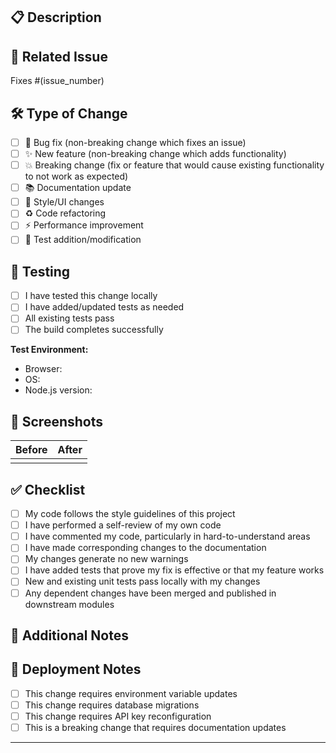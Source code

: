 ## 📋 Description

<!-- Provide a brief description of what this PR does -->

## 🔗 Related Issue

<!-- Link to the issue this PR addresses -->

Fixes #(issue_number)

## 🛠️ Type of Change

<!-- Mark the relevant option with an "x" -->

- [ ] 🐛 Bug fix (non-breaking change which fixes an issue)
- [ ] ✨ New feature (non-breaking change which adds functionality)
- [ ] 💥 Breaking change (fix or feature that would cause existing functionality to not work as expected)
- [ ] 📚 Documentation update
- [ ] 🎨 Style/UI changes
- [ ] ♻️ Code refactoring
- [ ] ⚡ Performance improvement
- [ ] 🧪 Test addition/modification

## 🧪 Testing

<!-- Describe the tests you ran and how to reproduce them -->

- [ ] I have tested this change locally
- [ ] I have added/updated tests as needed
- [ ] All existing tests pass
- [ ] The build completes successfully

**Test Environment:**

- Browser: <!-- e.g., Chrome 91, Firefox 89 -->
- OS: <!-- e.g., Windows 10, macOS Big Sur, Ubuntu 20.04 -->
- Node.js version: <!-- e.g., 18.17.0 -->

## 📸 Screenshots

<!-- If applicable, add screenshots to help explain your changes -->

| Before              | After               |
| ------------------- | ------------------- |
| <!-- screenshot --> | <!-- screenshot --> |

## ✅ Checklist

<!-- Mark completed items with an "x" -->

- [ ] My code follows the style guidelines of this project
- [ ] I have performed a self-review of my own code
- [ ] I have commented my code, particularly in hard-to-understand areas
- [ ] I have made corresponding changes to the documentation
- [ ] My changes generate no new warnings
- [ ] I have added tests that prove my fix is effective or that my feature works
- [ ] New and existing unit tests pass locally with my changes
- [ ] Any dependent changes have been merged and published in downstream modules

## 📝 Additional Notes

<!-- Add any additional notes about the PR here -->

## 🚀 Deployment Notes

<!-- Any special deployment considerations -->

- [ ] This change requires environment variable updates
- [ ] This change requires database migrations
- [ ] This change requires API key reconfiguration
- [ ] This is a breaking change that requires documentation updates

---

<!-- Thank you for contributing! -->
